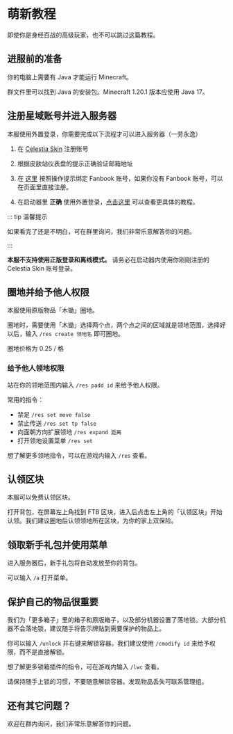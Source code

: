 # 萌新教程

即使你是身经百战的高级玩家，也不可以跳过这篇教程。

## 进服前的准备

你的电脑上需要有 Java 才能运行 Minecraft。

群文件里可以找到 Java 的安装包。Minecraft 1.20.1 版本应使用 Java 17。

## 注册星域账号并进入服务器

本服使用外置登录，你需要完成以下流程才可以进入服务器（一劳永逸）

1. 在 [Celestia Skin](https://skin.mcstaralliance.com) 注册账号

2. 根据皮肤站仪表盘的提示正确验证邮箱地址

3. 在 [这里](https://skin.mcstaralliance.com/user/link) 按照操作提示绑定 Fanbook 账号，如果你没有 Fanbook 账号，可以在页面里直接注册。

4. 在启动器里 **正确** 使用外置登录，[点击这里](https://docs.qq.com/doc/DYUVyb2lPRmhVV3ZN) 可以查看更具体的教程。

::: tip 温馨提示

如果看完了还是不明白，可在群里询问，我们非常乐意解答你的问题。

:::

**本服不支持使用正版登录和离线模式。** 请务必在启动器内使用你刚刚注册的 Celestia Skin 账号登录。

## 圈地并给予他人权限

本服使用原版物品「木锄」圈地。

圈地时，需要使用「木锄」选择两个点，两个点之间的区域就是领地范围，选择好以后，输入 `/res create 领地名` 即可圈地。

圈地价格为 0.25 / 格

### 给予他人领地权限

站在你的领地范围内输入 `/res padd id` 来给予他人权限。

常用的指令：

- 禁足 `/res set move false`
- 禁止传送 `/res set tp false`
- 向面朝方向扩展领地 `/res expand 距离`
- 打开领地设置菜单 `/res set`

想了解更多领地指令，可以在游戏内输入 `/res` 查看。

## 认领区块

本服可以免费认领区块。

打开背包，在屏幕左上角找到 FTB 区块，进入后点击左上角的「认领区块」开始认领。我们建议圈地后认领领地所在区块，为你的家上双保险。

## 领取新手礼包并使用菜单

进入服务器后，新手礼包将自动发放至你的背包。

可以输入 `/a` 打开菜单。

## 保护自己的物品很重要

我们为「更多箱子」里的箱子和原版箱子，以及部分机器设置了落地锁。大部分机器不会落地锁，建议随手将告示牌贴到需要保护的物品上。

你可以输入 `/unlock` 并右键来解锁容器。我们建议使用 `/cmodify id` 来给予权限，而不是直接解锁。

想了解更多锁箱插件的指令，可在游戏内输入 `/lwc` 查看。



请保持随手上锁的习惯，不要随意解锁容器。发现物品丢失可联系管理组。

## 还有其它问题？

欢迎在群内询问，我们非常乐意解答你的问题。
